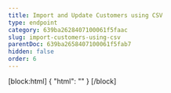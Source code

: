 ```yaml
---
title: Import and Update Customers using CSV
type: endpoint
category: 639ba2628407100061f5faac
slug: import-customers-using-csv
parentDoc: 639ba2658407100061f5fab7
hidden: false
order: 6
---
```

[block:html]
{
  "html": "<style>\n.LanguagePicker-divider { \n  display: none; }\n  \n[title=\"Toggle library\"] { \n  display: none; }\n</style>"
}
[/block]